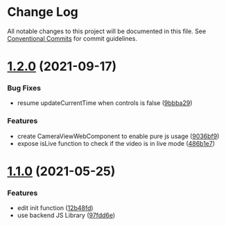 # Change Log

All notable changes to this project will be documented in this file.
See [Conventional Commits](https://conventionalcommits.org) for commit guidelines.

# [1.2.0](https://github.com/Skywatch24/JS-Library/compare/@skywatch/js@1.1.5...@skywatch/js@1.2.0) (2021-09-17)


### Bug Fixes

* resume updateCurrentTime when controls is false ([9bbba29](https://github.com/Skywatch24/JS-Library/commit/9bbba29ec6fd0f21c2ca00bd6b234b29d858f3a0))


### Features

* create CameraViewWebComponent to enable pure js usage ([9036bf9](https://github.com/Skywatch24/JS-Library/commit/9036bf9845e5780b9069ef75e02f0f9a8e65db01))
* expose isLive function to check if the video is in live mode ([486b1e7](https://github.com/Skywatch24/JS-Library/commit/486b1e7f5d3ebc848bc059172b2b41ab4e08c013))





# [1.1.0](https://github.com/Skywatch24/JS-Library/compare/@skywatch/js@1.0.4...@skywatch/js@1.1.0) (2021-05-25)


### Features

* edit init function ([12b48fd](https://github.com/Skywatch24/JS-Library/commit/12b48fd35c0e1827c56b55e625fc9a68a984c1b6))
* use backend JS Library ([97fdd6e](https://github.com/Skywatch24/JS-Library/commit/97fdd6e5531bb4cb0c6d4d56e92a6125313b8802))
